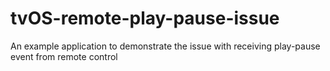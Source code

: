 # tvOS-remote-play-pause-issue
An example application to demonstrate the issue with receiving play-pause event from remote control
